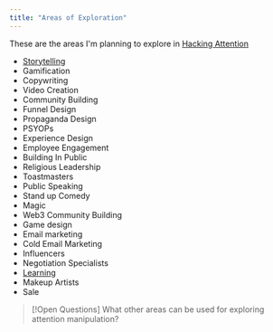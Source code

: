 ```yaml
---
title: "Areas of Exploration"
---
```


These are the areas I'm planning to explore in [Hacking Attention](https://hackingattention.com)

- [Storytelling](Storytelling.md)
- Gamification
- Copywriting
- Video Creation
- Community Building
- Funnel Design
- Propaganda Design
- PSYOPs
- Experience Design
- Employee Engagement
- Building In Public
- Religious Leadership
- Toastmasters
- Public Speaking
- Stand up Comedy
- Magic
- Web3 Community Building
- Game design
- Email marketing
- Cold Email Marketing
- Influencers
- Negotiation Specialists
- [Learning](Learning.md)
- Makeup Artists
- Sale

> [!Open Questions]
> What other areas can be used for exploring attention manipulation?
